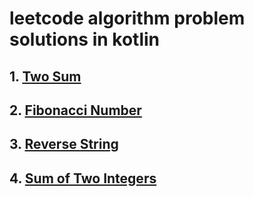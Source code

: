 # leetcode algorithm problem solutions in kotlin
## 1. [Two Sum](https://github.com/rathodtulsiram/leetcode_algorithm_problem_solutions/blob/master/two_sum.md)
## 2. [Fibonacci Number](https://github.com/rathodtulsiram/leetcode_algorithm_problem_solutions/blob/master/fibonacci.md)
## 3. [Reverse String](https://github.com/rathodtulsiram/leetcode_algorithm_problem_solutions/blob/master/reverse_string_n_by_2_complexity.md)
## 4. [Sum of Two Integers](https://github.com/rathodtulsiram/leetcode_algorithm_problem_solutions/blob/master/sum_of_two_integers.md)
